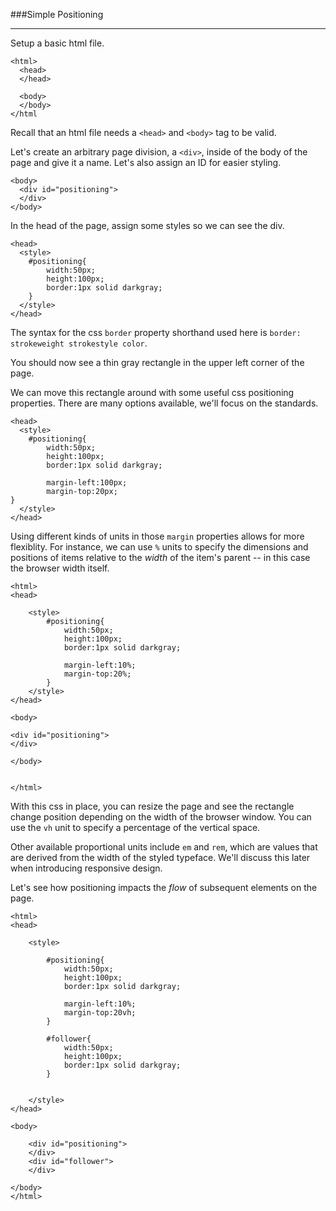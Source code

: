 ###Simple Positioning

-----

Setup a basic html file.

```
<html>
  <head>
  </head>

  <body>
  </body>
</html
```

Recall that an html file needs a `<head>` and `<body>` tag to be valid.

Let's create an arbitrary page division, a `<div>`, inside of the body of the page and give it a name. Let's also assign an ID for easier styling.

```
<body>
  <div id="positioning">
  </div>
</body>
```

In the head of the page, assign some styles so we can see the div.

```
<head>
  <style>
    #positioning{
		width:50px;
		height:100px;
		border:1px solid darkgray;    
    }
  </style>
</head>
```

The syntax for the css `border` property shorthand used here is `border: strokeweight strokestyle color`. 

You should now see a thin gray rectangle in the upper left corner of the page.

We can move this rectangle around with some useful css positioning properties. There are many options available, we'll focus on the standards.

```
<head>
  <style>
    #positioning{
		width:50px;
		height:100px;
		border:1px solid darkgray;    
		
		margin-left:100px;
		margin-top:20px;
}
  </style>
</head>
```

Using different kinds of units in those `margin` properties allows for more flexiblity. For instance, we can use `%` units to specify the dimensions and positions of items relative to the *width* of the item's parent -- in this case the browser width itself.


```
<html>
<head>
	
	<style>
		#positioning{
			width:50px;
			height:100px;        
			border:1px solid darkgray;    
			
			margin-left:10%;
			margin-top:20%;
		}
	</style>
</head>

<body>

<div id="positioning"> 
</div>

</body>


</html>
```

With this css in place, you can resize the page and see the rectangle change position depending on the width of the browser window. You can use the `vh` unit to specify a percentage of the vertical space.

Other available proportional units include `em` and `rem`, which are values that are derived from the width of the styled typeface. We'll discuss this later when introducing responsive design.

Let's see how positioning impacts the *flow* of subsequent elements on the page. 

```
<html>
<head>
	
	<style>
		
		#positioning{
			width:50px;
			height:100px;
			border:1px solid darkgray;    

			margin-left:10%;
			margin-top:20vh;
		}

		#follower{
			width:50px;
			height:100px;
			border:1px solid darkgray;    
		}


	</style>
</head>

<body>

	<div id="positioning"> 
	</div>
	<div id="follower"> 
	</div>

</body>
</html>
```

